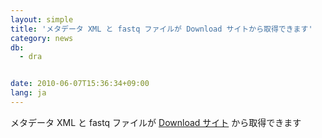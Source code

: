 ```yaml
---
layout: simple
title: 'メタデータ XML と fastq ファイルが Download サイトから取得できます'
category: news
db:
  - dra


date: 2010-06-07T15:36:34+09:00
lang: ja
---
```


メタデータ XML と fastq ファイルが <a href="https://ddbj.nig.ac.jp/public/ddbj_database/dra/" target="_blank">Download サイト</a> から取得できます
